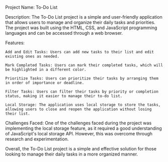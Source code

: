 
Project Name: To-Do List

Description: The To-Do List project is a simple and user-friendly application that allows users to manage and organize their daily tasks and priorities. The project was built using the HTML, CSS, and JavaScript programming languages and can be accessed through a web browser.

Features:

    Add and Edit Tasks: Users can add new tasks to their list and edit existing ones as needed.

    Mark Completed Tasks: Users can mark their completed tasks, which will be highlighted in a different color.

    Prioritize Tasks: Users can prioritize their tasks by arranging them in order of importance or deadline.

    Filter Tasks: Users can filter their tasks by priority or completion status, making it easier to manage their to-do list.

    Local Storage: The application uses local storage to store the tasks, allowing users to close and reopen the application without losing their list.

Challenges Faced: One of the challenges faced during the project was implementing the local storage feature, as it required a good understanding of JavaScript's local storage API. However, this was overcome through research and experimentation.

Overall, the To-Do List project is a simple and effective solution for those looking to manage their daily tasks in a more organized manner.
